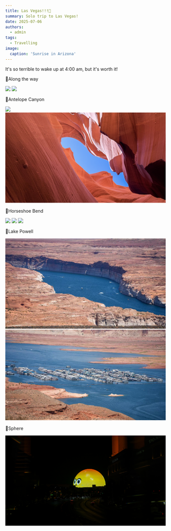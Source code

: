 ```yaml
---
title: Las Vegas!!!💸
summary: Solo trip to Las Vegas!
date: 2025-07-06
authors:
  - admin
tags:
  - Travelling
image:
  caption: 'Sunrise in Arizona'
---
```



It's so terrible to wake up at 4:00 am, but it's worth it! 

📍Along the way <br />

<img src='2.jpg'>
<img src='4.jpg'>

📍Antelope Canyon<br />

<img src='10.jpg'>
<img src='12.jpg'>

📍Horseshoe Bend<br />

<img src='11.jpg'>
<img src='3.jpg'>
<img src='5.jpg'>

📍Lake Powell<br />

<img src='7.jpg'>
<img src='8.jpg'>

📍Sphere <br />

<img src='9.jpg'>




